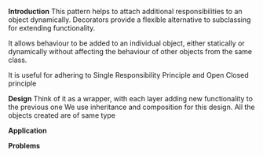 **Introduction**
This pattern helps to attach additional responsibilities to an object dynamically.
Decorators provide a flexible alternative to subclassing for extending functionality.

It allows behaviour to be added to an individual object,
either statically or dynamically without affecting the behaviour of other objects from the same class.


It is useful for adhering to 
Single Responsibility Principle and Open Closed principle

**Design**
Think of it as a wrapper, with each layer adding new functionality to the previous one
We use inheritance and composition for this design. All the objects created are of same type


**Application**

**Problems**


